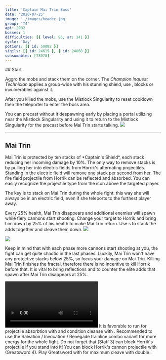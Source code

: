 ```yaml
---
title: 'Captain Mai Trin Boss'
date: '2020-07-25'
image: './images/header.jpg'
group: 'T4'
api: 2932
bosses: 1
difficulties: [{ level: 95, ar: 141 }]
cycle: 'Day'
potions: [{ id: 50082 }]
sigils: [{ id: 24615 }, { id: 24868 }]
consumables: [78978]
---
```


<Grid>
<GridItem sm="12">
## Start  
  
Aggro the mobs and stack them on the corner. The *Champion Inquest Technician* applies a group-wide <Control name="Daze"/> with his stunning shield, use <Boon name="Stability"/>, blocks or invulnerables against it.

After you killed the mobs, use the Mistlock Singularity to reset cooldown then the teleporter to enter the boss area.
</GridItem>

<GridItem sm="8">
<Tabs>
<Tab specialization="Weaver">
You can precast <Skill name="Conjure Fiery Greatsword"/> without it despawning early by placing a portal utilizing <Item id="78978"/> near the Mistlock Singularity and using it to return to the Mistlock Singularity for the precast before Mai Trin starts talking.
</Tab>
</Tabs>
</GridItem>

<GridItem sm="4">
<Image src="./images/start.jpg" caption="The start area"/>
</GridItem>
</Grid>

---

## Mai Trin <Item id="50082" disableText/>

<Grid>
<GridItem sm="7">
Mai Trin is protected by ten stacks of *Captain's Shield*, each stack reducing her incoming damage by 10%. The only way to remove stacks is by pulling her into electric fields from Horrik's alternating projectiles. Standing in the electric field will remove one stack per second from her. The fire field projectile from Horrik can be reflected and absorbed. You can easily recognize the projectile type from the icon above the targeted player.

The key is to stack on Mai Trin during the whole fight: this way she will always be in an electric field, even if she teleports to the furthest player away.

Every 25% health, Mai Trin disappears and additional enemies will spawn while fiery cannons start shooting. Change your target to Horrik and bring him down by 25% of his health to make Mai Trin return. Use <Control name="Pull"/>s to stack the adds together and cleave them down.
<Image src="./images/mai_trin.jpg" caption="Captain Mai Trin"/>
</GridItem>

<GridItem sm="5">
  
<Image src="./images/horrik.jpg" caption="First Mate Horrik"/>

Keep in mind that with each phase more cannons start shooting at you, the fight can get quite chaotic in the last phases. Luckily, Mai Trin won't have any protective stacks below 25%, so focus your damage on Mai Trin. Killing Mai Trin finishes the fractal, therefore there is no incentive to kill Horrik before that. It is vital to bring reflections and <Boon name="Stability"/> to counter the elite adds that spawn after Mai Trin disappears at 25%. 
</GridItem>

<GridItem xs="12" sm="6"> 
<Tabs>
<Tab specialization="Spellbreaker">
<Video youtube="U-DzD9IzujI" caption="by Roach [dT]"/>
</Tab>
</Tabs>
</GridItem>


<GridItem xs="12" sm="6"> 

<Tabs>
<Tab specialization="Revenant">
It is favorable to run <Skill name="Legendary Centaur Stance"/> for projectile absorbtion with <Skill name="Protective Solace"/> and condition cleanse with <Skill name=" Purifying Essence"/>. Recommended to use the Salvation / Invocation / Renegade trainline combo variant for more energy for the whole fight. Do not forget that <Skill name="Warding Rift"/> (Staff 3) can block Horrik's projectile if you stand into it!
</Tab>
</Tabs>

<Tabs>
<Tab specialization="soulbeast">
You can block Horrik's cannon projectile with <Skill name="Counterattack" specialization="ranger"/> (Greatsword 4).
</Tab>
<Tab specialization="berserker">
Play Greatsword with <Skill name="blood reckoning"/> for maximum cleave with double <Skill name="arcdivider"/>.
</Tab>
</Tabs>
</GridItem>

</Grid>
